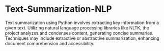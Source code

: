 # Text-Summarization-NLP
Text summarization using Python involves extracting key information from a given text. Utilizing natural language processing libraries like NLTK, the project analyzes and condenses content, generating concise summaries. Techniques may include extractive or abstractive summarization, enhancing document comprehension and accessibility.
